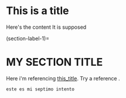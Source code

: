 # This is a title

Here's the content It is supposed

(section-label-1)=
# MY SECTION TITLE

Here i'm referencing [this_title](section-label-1). Try a reference [](section-label-1).

```(tip)
este es mi septimo intento
```